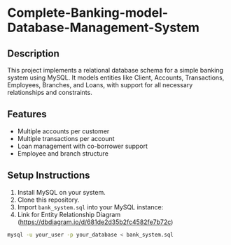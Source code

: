 # Complete-Banking-model-Database-Management-System


## Description
This project implements a relational database schema for a simple banking system using MySQL. It models entities like Client, Accounts, Transactions, Employees, Branches, and Loans, with support for all necessary relationships and constraints.

## Features
- Multiple accounts per customer
- Multiple transactions per account
- Loan management with co-borrower support
- Employee and branch structure

## Setup Instructions
1. Install MySQL on your system.
2. Clone this repository.
3. Import `bank_system.sql` into your MySQL instance:
4. Link for Entity Relationship Diagram (https://dbdiagram.io/d/681de2d35b2fc4582fe7b72c)
```bash
mysql -u your_user -p your_database < bank_system.sql
